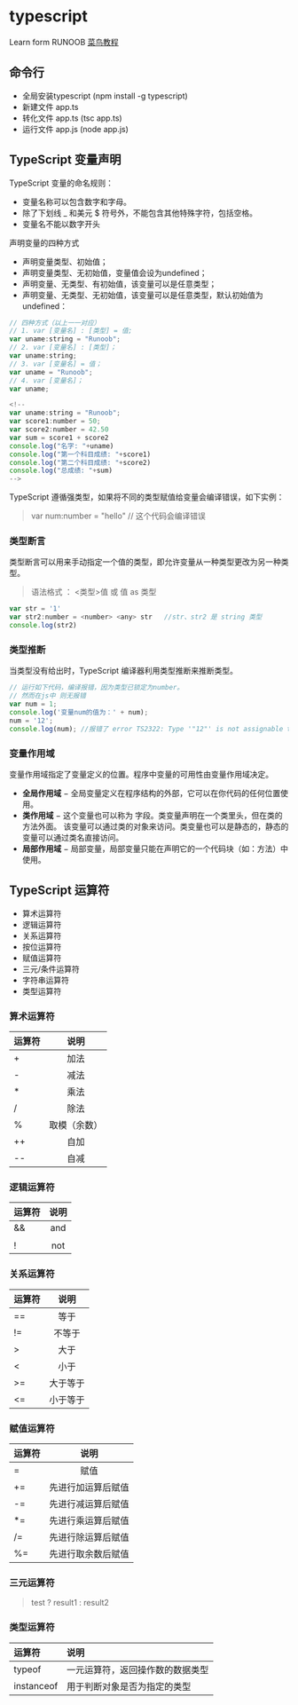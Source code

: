 # typescript
Learn form RUNOOB [菜鸟教程](https://www.runoob.com/typescript/ts-tutorial.html)

## 命令行
  - 全局安装typescript (npm install -g typescript)
  - 新建文件 app.ts
  - 转化文件 app.ts (tsc app.ts)
  - 运行文件 app.js (node app.js)

## TypeScript 变量声明 
  TypeScript 变量的命名规则：
  - 变量名称可以包含数字和字母。
  - 除了下划线 _ 和美元 $ 符号外，不能包含其他特殊字符，包括空格。
  - 变量名不能以数字开头

  声明变量的四种方式
  - 声明变量类型、初始值；
  - 声明变量类型、无初始值，变量值会设为undefined；
  - 声明变量、无类型、有初始值，该变量可以是任意类型；
  - 声明变量、无类型、无初始值，该变量可以是任意类型，默认初始值为 undefined：

  ```javascript
  // 四种方式（以上一一对应）
  // 1. var [变量名] : [类型] = 值;
  var uname:string = "Runoob";
  // 2. var [变量名] : [类型]；
  var uname:string;
  // 3. var [变量名] = 值；
  var uname = "Runoob";
  // 4. var [变量名]；
  var uname;

  <!-- 
  var uname:string = "Runoob";
  var score1:number = 50;
  var score2:number = 42.50
  var sum = score1 + score2
  console.log("名字: "+uname)
  console.log("第一个科目成绩: "+score1)
  console.log("第二个科目成绩: "+score2)
  console.log("总成绩: "+sum)
  -->
  ```

  TypeScript 遵循强类型，如果将不同的类型赋值给变量会编译错误，如下实例：
  > var num:number = "hello"     // 这个代码会编译错误

  ### 类型断言
  类型断言可以用来手动指定一个值的类型，即允许变量从一种类型更改为另一种类型。
  > 语法格式 ： <类型>值  或   值 as 类型
  ```javascript
  var str = '1' 
  var str2:number = <number> <any> str   //str、str2 是 string 类型
  console.log(str2)
  ```

  ### 类型推断
  当类型没有给出时，TypeScript 编译器利用类型推断来推断类型。
  ```javascript
  // 运行如下代码，编译报错，因为类型已锁定为number。
  // 然而在js中 则无报错
  var num = 1;
  console.log('变量num的值为：' + num);
  num = '12';
  console.log(num); //报错了 error TS2322: Type '"12"' is not assignable to type 'number'.
  ```

  ### 变量作用域
  变量作用域指定了变量定义的位置。程序中变量的可用性由变量作用域决定。

  - **全局作用域** − 全局变量定义在程序结构的外部，它可以在你代码的任何位置使用。
  - **类作用域** − 这个变量也可以称为 字段。类变量声明在一个类里头，但在类的方法外面。 该变量可以通过类的对象来访问。类变量也可以是静态的，静态的变量可以通过类名直接访问。
  - **局部作用域** − 局部变量，局部变量只能在声明它的一个代码块（如：方法）中使用。


## TypeScript 运算符
  - 算术运算符 
  - 逻辑运算符
  - 关系运算符
  - 按位运算符
  - 赋值运算符
  - 三元/条件运算符
  - 字符串运算符
  - 类型运算符

### 算术运算符
| 运算符   | 说明 | 
| :----- | :--: |
| + |  加法  |
| - |  减法  |
| * |  乘法  |
| / |  除法  |
| % |  取模（余数）  |
| ++ |  自加  |
| -- |  自减  |

### 逻辑运算符
| 运算符   | 说明 | 
| :----- | :--: |
| && |  and  |
| || |  or  |
| ! |  not  |

### 关系运算符
| 运算符   | 说明 | 
| :----- | :--: |
| == |  等于  |
| != |  不等于  |
| > |  大于  |
| < |  小于  |
| >= |  大于等于  |
| <= |  小于等于  |

### 赋值运算符
| 运算符   | 说明 | 
| :----- | :--: |
| = |  赋值  |
| += |  先进行加运算后赋值  |
| -= |  先进行减运算后赋值  |
| *= |  先进行乘运算后赋值  |
| /= |  先进行除运算后赋值  |
| %= |  先进行取余数后赋值  |

### 三元运算符 
> test ? result1 : result2

### 类型运算符
| 运算符   | 说明 | 
| :----- | :----- |
| typeof |  一元运算符，返回操作数的数据类型  |
| instanceof |  用于判断对象是否为指定的类型  |